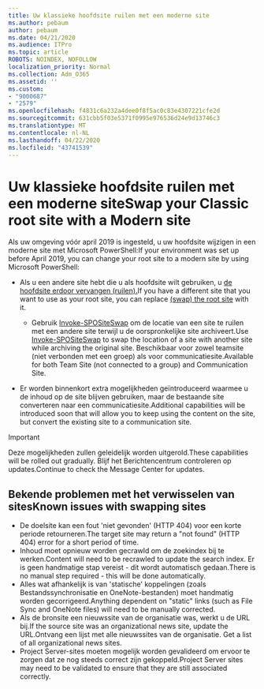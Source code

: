 ```yaml
---
title: Uw klassieke hoofdsite ruilen met een moderne site
ms.author: pebaum
author: pebaum
ms.date: 04/21/2020
ms.audience: ITPro
ms.topic: article
ROBOTS: NOINDEX, NOFOLLOW
localization_priority: Normal
ms.collection: Adm_O365
ms.assetid: ''
ms.custom:
- "9000687"
- "2579"
ms.openlocfilehash: f4831c6a232a4dee0f8f5ac0c83e4307221cfe2d
ms.sourcegitcommit: 631cbb5f03e5371f0995e976536d24e9d13746c3
ms.translationtype: MT
ms.contentlocale: nl-NL
ms.lasthandoff: 04/22/2020
ms.locfileid: "43741539"
---
```

# <a name="swap-your-classic-root-site-with-a-modern-site"></a><span data-ttu-id="af693-102">Uw klassieke hoofdsite ruilen met een moderne site</span><span class="sxs-lookup"><span data-stu-id="af693-102">Swap your Classic root site with a Modern site</span></span>

<span data-ttu-id="af693-103">Als uw omgeving vóór april 2019 is ingesteld, u uw hoofdsite wijzigen in een moderne site met Microsoft PowerShell:</span><span class="sxs-lookup"><span data-stu-id="af693-103">If your environment was set up before April 2019, you can change your root site to a modern site by using Microsoft PowerShell:</span></span>

- <span data-ttu-id="af693-104">Als u een andere site hebt die u als hoofdsite wilt gebruiken, u [de hoofdsite erdoor vervangen (ruilen).](https://docs.microsoft.com/sharepoint/modern-root-site)</span><span class="sxs-lookup"><span data-stu-id="af693-104">If you have a different site that you want to use as your root site, you can replace [(swap) the root site](https://docs.microsoft.com/sharepoint/modern-root-site) with it.</span></span> 
    - <span data-ttu-id="af693-105">Gebruik [Invoke-SPOSiteSwap](https://docs.microsoft.com/powershell/module/sharepoint-online/invoke-spositeswap?view=sharepoint-ps) om de locatie van een site te ruilen met een andere site terwijl u de oorspronkelijke site archiveert.</span><span class="sxs-lookup"><span data-stu-id="af693-105">Use [Invoke-SPOSiteSwap](https://docs.microsoft.com/powershell/module/sharepoint-online/invoke-spositeswap?view=sharepoint-ps) to swap the location of a site with another site while archiving the original site.</span></span> <span data-ttu-id="af693-106">Beschikbaar voor zowel teamsite (niet verbonden met een groep) als voor communicatiesite.</span><span class="sxs-lookup"><span data-stu-id="af693-106">Available for both Team Site (not connected to a group) and Communication Site.</span></span> 

- <span data-ttu-id="af693-107">Er worden binnenkort extra mogelijkheden geïntroduceerd waarmee u de inhoud op de site blijven gebruiken, maar de bestaande site converteren naar een communicatiesite.</span><span class="sxs-lookup"><span data-stu-id="af693-107">Additional capabilities will be introduced soon that will allow you to keep using the content on the site, but convert the existing site to a communication site.</span></span> 
>[!Important]
><span data-ttu-id="af693-108">Deze mogelijkheden zullen geleidelijk worden uitgerold.</span><span class="sxs-lookup"><span data-stu-id="af693-108">These capabilities will be rolled out gradually.</span></span> <span data-ttu-id="af693-109">Blijf het Berichtencentrum controleren op updates.</span><span class="sxs-lookup"><span data-stu-id="af693-109">Continue to check the Message Center for updates.</span></span> 

## <a name="known-issues-with-swapping-sites"></a><span data-ttu-id="af693-110">Bekende problemen met het verwisselen van sites</span><span class="sxs-lookup"><span data-stu-id="af693-110">Known issues with swapping sites</span></span>

- <span data-ttu-id="af693-111">De doelsite kan een fout 'niet gevonden' (HTTP 404) voor een korte periode retourneren.</span><span class="sxs-lookup"><span data-stu-id="af693-111">The target site may return a "not found" (HTTP 404) error for a short period of time.</span></span>
- <span data-ttu-id="af693-112">Inhoud moet opnieuw worden gecrawld om de zoekindex bij te werken.</span><span class="sxs-lookup"><span data-stu-id="af693-112">Content will need to be recrawled to update the search index.</span></span> <span data-ttu-id="af693-113">Er is geen handmatige stap vereist - dit wordt automatisch gedaan.</span><span class="sxs-lookup"><span data-stu-id="af693-113">There is no manual step required - this will be done automatically.</span></span>
- <span data-ttu-id="af693-114">Alles wat afhankelijk is van 'statische' koppelingen (zoals Bestandssynchronisatie en OneNote-bestanden) moet handmatig worden gecorrigeerd.</span><span class="sxs-lookup"><span data-stu-id="af693-114">Anything dependent on "static" links (such as File Sync and OneNote files) will need to be manually corrected.</span></span>
- <span data-ttu-id="af693-115">Als de bronsite een nieuwssite van de organisatie was, werkt u de URL bij.</span><span class="sxs-lookup"><span data-stu-id="af693-115">If the source site was an organizational news site, update the URL.</span></span><span data-ttu-id="af693-116">Ontvang een lijst met alle nieuwssites van de organisatie.</span><span class="sxs-lookup"><span data-stu-id="af693-116"> Get a list of all organizational news sites.</span></span>
- <span data-ttu-id="af693-117">Project Server-sites moeten mogelijk worden gevalideerd om ervoor te zorgen dat ze nog steeds correct zijn gekoppeld.</span><span class="sxs-lookup"><span data-stu-id="af693-117">Project Server sites may need to be validated to ensure that they are still associated correctly.</span></span>
